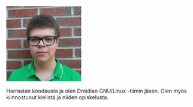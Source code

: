 ---
---

<img src="/img/eriki.jpg" width="200" />

Harrastan koodausta ja olen Droidian GNU/Linux -tiimin jäsen. Olen myös kiinnostunut kielistä ja niiden opiskelusta.